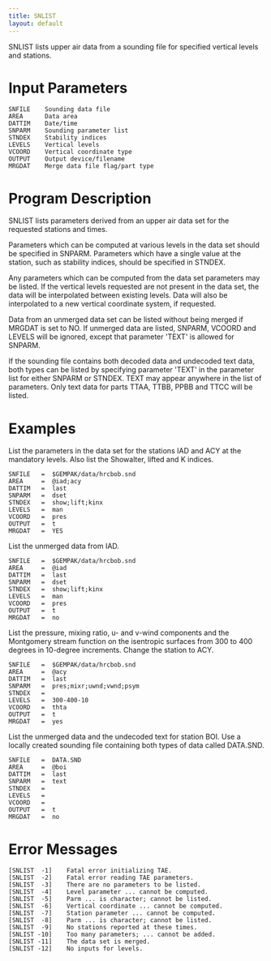 ```yaml
---
title: SNLIST
layout: default
---
```


SNLIST lists upper air data from a sounding file for specified
vertical levels and stations.

# Input Parameters
 
	SNFILE    Sounding data file
	AREA      Data area
	DATTIM    Date/time
	SNPARM    Sounding parameter list
	STNDEX    Stability indices
	LEVELS    Vertical levels
	VCOORD    Vertical coordinate type
	OUTPUT    Output device/filename
	MRGDAT    Merge data file flag/part type
 
 

# Program Description
 
SNLIST lists parameters derived from an upper air data set for
the requested stations and times.

Parameters which can be computed at various levels in the
data set should be specified in SNPARM.  Parameters which have
a single value at the station, such as stability indices,
should be specified in STNDEX.

Any parameters which can be computed from the data set
parameters may be listed.  If the vertical levels requested
are not present in the data set, the data will be interpolated
between existing levels.  Data will also be interpolated to a
new vertical coordinate system, if requested.

Data from an unmerged data set can be listed without
being merged if MRGDAT is set to NO.  If unmerged data
are listed, SNPARM, VCOORD and LEVELS will be ignored, except
that parameter 'TEXT' is allowed for SNPARM.

If the sounding file contains both decoded data and undecoded
text data, both types can be listed by specifying parameter
'TEXT' in the parameter list for either SNPARM or STNDEX.
TEXT may appear anywhere in the list of parameters.  Only
text data for parts TTAA, TTBB, PPBB and TTCC will be listed.

 
# Examples
 
List the parameters in the data set for the stations IAD
	and ACY at the mandatory levels.  Also list the Showalter,
	lifted and K indices.

	SNFILE	 =  $GEMPAK/data/hrcbob.snd
	AREA	 =  @iad;acy
	DATTIM	 =  last
	SNPARM	 =  dset
	STNDEX	 =  show;lift;kinx
	LEVELS	 =  man
	VCOORD	 =  pres
	OUTPUT	 =  t
	MRGDAT	 =  YES

List the unmerged data from IAD.

	SNFILE	 =  $GEMPAK/data/hrcbob.snd
	AREA	 =  @iad
	DATTIM	 =  last
	SNPARM	 =  dset
	STNDEX	 =  show;lift;kinx
	LEVELS	 =  man
	VCOORD	 =  pres
	OUTPUT	 =  t
	MRGDAT	 =  no

List the pressure, mixing ratio, u- and v-wind components
and the Montgomery stream function on the isentropic
surfaces from 300 to 400 degrees in 10-degree increments.
Change the station to ACY.

	SNFILE	 =  $GEMPAK/data/hrcbob.snd
	AREA	 =  @acy
	DATTIM	 =  last
	SNPARM	 =  pres;mixr;uwnd;vwnd;psym
	STNDEX	 =
	LEVELS	 =  300-400-10
	VCOORD	 =  thta
	OUTPUT	 =  t
	MRGDAT	 =  yes

List the unmerged data and the undecoded text for station
	BOI.  Use a locally created sounding file containing both
	types of data called DATA.SND.

	SNFILE	 =  DATA.SND
	AREA	 =  @boi
	DATTIM	 =  last
	SNPARM	 =  text
	STNDEX	 =
	LEVELS	 =
	VCOORD	 =
	OUTPUT	 =  t
	MRGDAT	 =  no

# Error Messages
 
	[SNLIST  -1]    Fatal error initializing TAE.
	[SNLIST  -2]    Fatal error reading TAE parameters.
	[SNLIST  -3]    There are no parameters to be listed.
	[SNLIST  -4]    Level parameter ... cannot be computed.
	[SNLIST  -5]    Parm ... is character; cannot be listed.
	[SNLIST  -6]    Vertical coordinate ... cannot be computed.
	[SNLIST  -7]    Station parameter ... cannot be computed.
	[SNLIST  -8]    Parm ... is character; cannot be listed.
	[SNLIST  -9]    No stations reported at these times.
	[SNLIST -10]    Too many parameters; ... cannot be added.
	[SNLIST -11]    The data set is merged.
	[SNLIST -12]    No inputs for levels.
